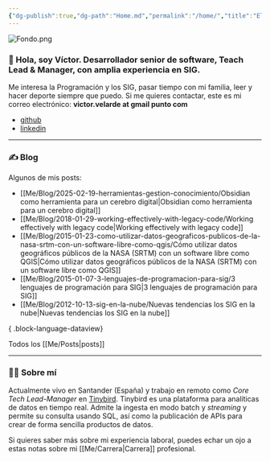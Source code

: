 ```yaml
---
{"dg-publish":true,"dg-path":"Home.md","permalink":"/home/","title":"El Blog de Víctor Velarde","tags":["gardenEntry"]}
---
```


![Fondo.png](/img/user/Me/media/Fondo.png)
### 👋 Hola, soy Víctor.  Desarrollador senior de software, Teach Lead & Manager, con amplia experiencia en SIG.  

Me interesa la Programación y los SIG, pasar tiempo con mi familia, leer y hacer deporte siempre que puedo. Si me quieres contactar, este es mi correo electrónico: **victor.velarde at gmail punto com**
- [github](https://github.com/VictorVelarde/)
- [linkedin](https://www.linkedin.com/in/victorvelarde/)

---
### ✍ Blog
Algunos de mis posts:
- [[Me/Blog/2025-02-19-herramientas-gestion-conocimiento/Obsidian como herramienta para un cerebro digital\|Obsidian como herramienta para un cerebro digital]]
- [[Me/Blog/2018-01-29-working-effectively-with-legacy-code/Working effectively with legacy code\|Working effectively with legacy code]]
- [[Me/Blog/2015-01-23-como-utilizar-datos-geograficos-publicos-de-la-nasa-srtm-con-un-software-libre-como-qgis/Cómo utilizar datos geográficos públicos de la NASA (SRTM) con un software libre como QGIS\|Cómo utilizar datos geográficos públicos de la NASA (SRTM) con un software libre como QGIS]]
- [[Me/Blog/2015-01-07-3-lenguajes-de-programacion-para-sig/3 lenguajes de programación para SIG\|3 lenguajes de programación para SIG]]
- [[Me/Blog/2012-10-13-sig-en-la-nube/Nuevas tendencias los SIG en la nube\|Nuevas tendencias los SIG en la nube]]

{ .block-language-dataview}

Todos los [[Me/Posts\|posts]]

---
###  🧔‍♂ Sobre mí
 Actualmente vivo en Santander (España) y trabajo en remoto como _Core Tech Lead-Manager_ en [Tinybird](https://www.tinybird.co/). Tinybird es una plataforma para analíticas de datos en tiempo real. Admite la ingesta en modo batch y _streaming_ y permite su consulta usando SQL, así como la publicación de APIs para crear de forma sencilla productos de datos.

Si quieres saber más sobre mi experiencia laboral, puedes echar un ojo a estas notas sobre mi [[Me/Carrera\|Carrera]] profesional. 
